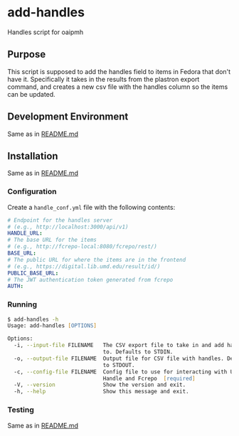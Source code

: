 # add-handles

Handles script for oaipmh

## Purpose

This script is supposed to add the handles field to items in Fedora
that don't have it. Specifically it takes in the results from the plastron
export command, and creates a new csv file with the handles column so the items
can be updated.

## Development Environment

Same as in [README.md]

## Installation

Same as in [README.md]

### Configuration

Create a `handle_conf.yml` file with the following contents:

```yaml
# Endpoint for the handles server
# (e.g., http://localhost:3000/api/v1)
HANDLE_URL:
# The base URL for the items
# (e.g., http://fcrepo-local:8080/fcrepo/rest/)
BASE_URL:
# The public URL for where the items are in the frontend
# (e.g., https://digital.lib.umd.edu/result/id/)
PUBLIC_BASE_URL:
# The JWT authentication token generated from fcrepo
AUTH:

```

### Running

```zsh
$ add-handles -h
Usage: add-handles [OPTIONS]

Options:
  -i, --input-file FILENAME   The CSV export file to take in and add handles
                              to. Defaults to STDIN.
  -o, --output-file FILENAME  Output file for CSV file with handles. Defaults
                              to STDOUT.
  -c, --config-file FILENAME  Config file to use for interacting with UMD-
                              Handle and Fcrepo  [required]
  -V, --version               Show the version and exit.
  -h, --help                  Show this message and exit.
```

### Testing

Same as in [README.md]

[README.md]: ../README.md
